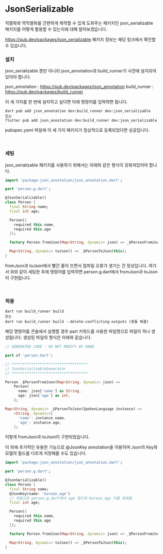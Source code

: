# JsonSerializable

직렬화와 역직렬화를 간편하게 제작할 수 있게 도와주는 패키지인 json_serializable 패키지를 어떻게 활용할 수 있는지에 대해 알아보겠습니다.

https://pub.dev/packages/json_serializable
패키지 정보는 해당 링크에서 확인할 수 있습니다.

### 설치
json_serializable 뿐만 아니라 json_annotation과 build_runner가 사전에 설치되어 있어야 합니다.

json_annotation : https://pub.dev/packages/json_annotation
build_runner : https://pub.dev/packages/build_runner

이 세 가지를 한 번에 설치하고 싶다면 아래 명령어를 입력하면 됩니다.
```
dart pub add json_annotation dev:build_runner dev:json_serializable
또는
flutter pub add json_annotation dev:build_runner dev:json_serializable
```

pubspec.yaml 파일에 이 세 가지 패키지가 정상적으로 등록되었다면 성공입니다.

<br>

### 세팅

json_serializable 패키지를 사용하기 위해서는 아래와 같은 형식이 갖춰져있어야 합니다.

```dart
import 'package:json_annotation/json_annotation.dart';

part 'person.g.dart';

@JsonSerializable()
class Person {
  final String name;
  final int age;

  Person({
    required this.name,
    required this.age
  });

  factory Person.fromJson(Map<String, dynamic> json) => _$PersonFromJson(json);

  Map<String, dynamic> toJson() => _$PersonToJson(this);
}
```
fromJson과 toJson에서 빨간 줄이 뜨면서 컴파일 오류가 생기는 건 정상입니다.
여기서 위와 같이 세팅한 후에 명령어를 입력하면 person.g.dart에서
fromJson과 toJson이 구현됩니다.

<br>

### 적용
```
dart run build_runner build
또는
dart run build_runner build --delete-conflicting-outputs (충돌 해결)
```
해당 명령어를 콘솔에서 실행할 경우 part 키워드를 사용한 파일명으로 파일이 하나 생성됩니다.
생성된 파일의 형식은 아래와 같습니다.

```dart
// GENERATED CODE - DO NOT MODIFY BY HAND

part of 'person.dart';

// ***********************************
// JsonSerializableGenerator
// ***********************************

Person _$PersonFromJson(Map<String, dynamic> json) =>
    Person(
      name: json['name'] as String,
      age: json['age'] as int,
    );

Map<String, dynamic> _$PersonToJson(SpokenLanguage instance) =>
    <String, dynamic>{
      'name': instance.name,
      'age': instance.age,
    };
```
이렇게 fromJson과 toJson이 구현되었습니다.

이 외에 추가적인 유용한 기능으로 @JsonKey annotation을 이용하여 Json의 Key와 모델의 필드를 다르게 지정해줄 수도 있습니다.
```dart
import 'package:json_annotation/json_annotation.dart';

part 'person.g.dart';

@JsonSerializable()
class Person {
  final String name;
  @JsonKey(name: 'korean_age')
  // 자동으로 person.g.dart에서 age 필드와 korean_age 키를 맞춰줌
  final int age;

  Person({
    required this.name,
    required this.age
  });

  factory Person.fromJson(Map<String, dynamic> json) => _$PersonFromJson(json);

  Map<String, dynamic> toJson() => _$PersonToJson(this);
}
```
